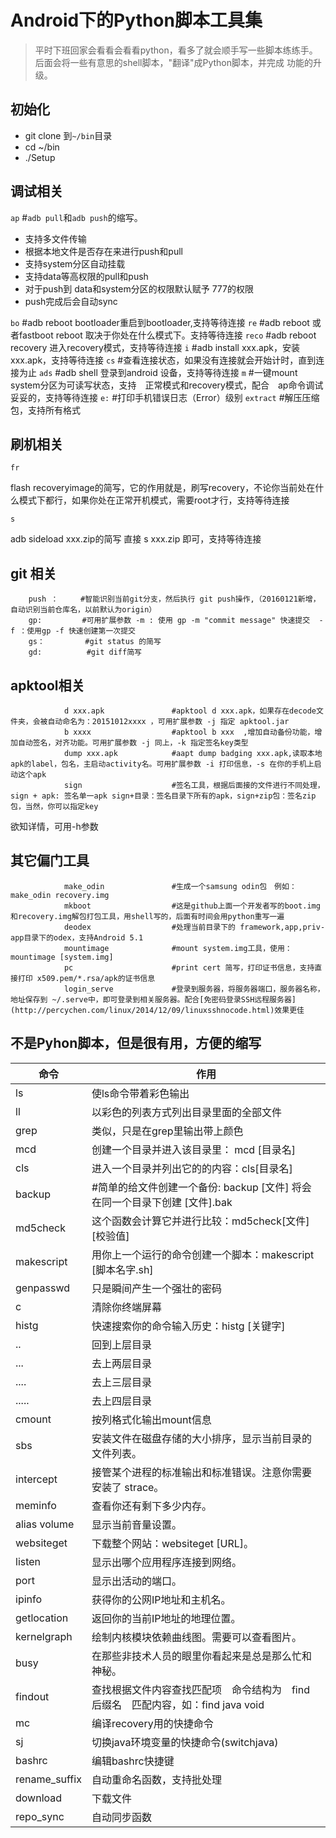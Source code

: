 Android下的Python脚本工具集
=============

> 平时下班回家会看看会看看python，看多了就会顺手写一些脚本练练手。后面会将一些有意思的shell脚本，"翻译"成Python脚本，并完成 功能的升级。

初始化
-----

+ git clone 到`~/bin`目录
+ cd ~/bin
+ ./Setup

调试相关
-----

`ap`            #`adb pull`和`adb push`的缩写。

+ 支持多文件传输
+ 根据本地文件是否存在来进行push和pull
+ 支持system分区自动挂载
+ 支持data等高权限的pull和push
+ 对于push到 data和system分区的权限默认赋予 777的权限
+ push完成后会自动sync

`bo`              #adb reboot bootloader重启到bootloader,支持等待连接
`re`              #adb reboot 或者fastboot reboot 取决于你处在什么模式下。支持等待连接
`reco`            #adb reboot recovery 进入recovery模式，支持等待连接
`i`               #adb install xxx.apk，安装xxx.apk，支持等待连接
`cs`              #查看连接状态，如果没有连接就会开始计时，直到连接为止
`ads`             #adb shell      登录到android 设备，支持等待连接
`m`               #一键mount system分区为可读写状态，支持　正常模式和recovery模式，配合　ap命令调试妥妥的，支持等待连接
`e:`              #打印手机错误日志（Error）级别
`extract`         #解压压缩包，支持所有格式

刷机相关
-----

`fr`

flash recoveryimage的简写，它的作用就是，刷写recovery，不论你当前处在什么模式下都行，如果你处在正常开机模式，需要root才行，支持等待连接

`s`

adb sideload xxx.zip的简写 直接 s xxx.zip 即可，支持等待连接



git 相关
-----

        push ：     #智能识别当前git分支，然后执行 git push操作,（20160121新增，自动识别当前仓库名，以前默认为origin）
        gp:         #可用扩展参数 -m : 使用 gp -m "commit message" 快速提交  -f ：使用gp -f 快速创建第一次提交
        gs：         #git status 的简写
        gd:          #git diff简写


apktool相关
------

                d xxx.apk               #apktool d xxx.apk，如果存在decode文件夹，会被自动命名为：20151012xxxx ，可用扩展参数 -j 指定 apktool.jar
                b xxxx                  #apktool b xxx	,增加自动备份功能，增加自动签名，对齐功能。可用扩展参数 -j 同上，-k 指定签名key类型
                dump xxx.apk            #aapt dump badging xxx.apk,读取本地apk的label，包名，主启动activity名。可用扩展参数 -i 打印信息，-s 在你的手机上启动这个apk
                sign                    #签名工具，根据后面接的文件进行不同处理，sign + apk: 签名单一apk sign+目录：签名目录下所有的apk，sign+zip包：签名zip包，当然，你可以指定key


欲知详情，可用-h参数

其它偏门工具
----

                make_odin               #生成一个samsung odin包　例如： make_odin recovery.img
                mkboot                  #这是github上面一个开发者写的boot.img和recovery.img解包打包工具，用shell写的，后面有时间会用python重写一遍
                deodex                  #处理当前目录下的 framework,app,priv-app目录下的odex，支持Android 5.1
                mountimage              #mount system.img工具，使用： mountimage [system.img]
                pc                      #print cert 简写，打印证书信息，支持直接打印 x509.pem/*.rsa/apk的证书信息
                login_serve             #登录到服务器，将服务器端口，服务器名称，地址保存到 ~/.serve中，即可登录到相关服务器。配合[免密码登录SSH远程服务器](http://percychen.com/linux/2014/12/09/linuxsshnocode.html)效果更佳


不是Pyhon脚本，但是很有用，方便的缩写
-----

命令|作用
----|-----
ls|使ls命令带着彩色输出
ll|以彩色的列表方式列出目录里面的全部文件
grep|类似，只是在grep里输出带上颜色
mcd|创建一个目录并进入该目录里： mcd [目录名]
cls|进入一个目录并列出它的的内容：cls[目录名]
backup|#简单的给文件创建一个备份: backup [文件] 将会在同一个目录下创建 [文件].bak
md5check|这个函数会计算它并进行比较：md5check[文件][校验值]
makescript|用你上一个运行的命令创建一个脚本：makescript [脚本名字.sh]
genpasswd|只是瞬间产生一个强壮的密码
c|清除你终端屏幕
histg|快速搜索你的命令输入历史：histg [关键字]
..|回到上层目录
...|去上两层目录
....|去上三层目录
.....|去上四层目录
cmount|按列格式化输出mount信息
sbs|安装文件在磁盘存储的大小排序，显示当前目录的文件列表。
intercept|接管某个进程的标准输出和标准错误。注意你需要安装了 strace。
meminfo|查看你还有剩下多少内存。
alias volume|显示当前音量设置。
websiteget|下载整个网站：websiteget [URL]。
listen|显示出哪个应用程序连接到网络。
port|显示出活动的端口。
ipinfo|获得你的公网IP地址和主机名。
getlocation|返回你的当前IP地址的地理位置。
kernelgraph|绘制内核模块依赖曲线图。需要可以查看图片。
busy|在那些非技术人员的眼里你看起来是总是那么忙和神秘。
findout|查找根据文件内容查找匹配项　命令结构为　find　后缀名　匹配内容，如：find java void
mc|编译recovery用的快捷命令
sj|切换java环境变量的快捷命令(switchjava)
bashrc|编辑bashrc快捷键
rename_suffix|自动重命名函数，支持批处理
download|下载文件
repo_sync|自动同步函数

